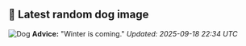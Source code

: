 ## 🐶 Latest random dog image
![Dog](https://images.dog.ceo/breeds/malinois/n02105162_5731.jpg)
**Advice:** "Winter is coming."
*Updated: 2025-09-18 22:34 UTC*
